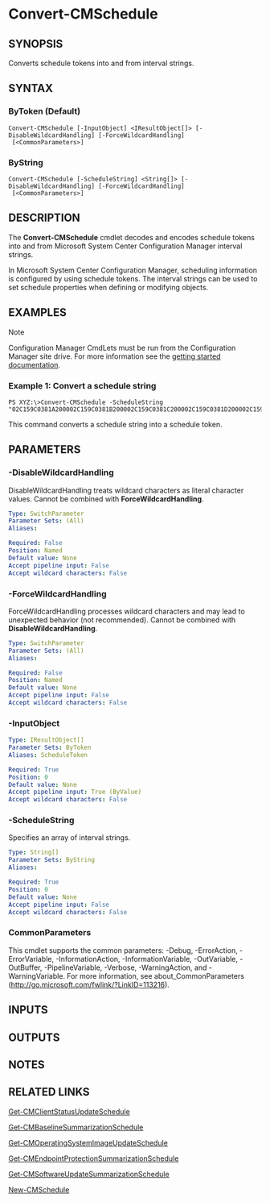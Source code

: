 ﻿---
external help file: AdminUI.PS.Common.dll-Help.xml
ms.assetid: 8D8F8DC3-4AC4-417A-BA50-30E81D02EE6E
online version: https://go.microsoft.com/fwlink/?linkid=833868
schema: 2.0.0
---

# Convert-CMSchedule

## SYNOPSIS
Converts schedule tokens into and from interval strings.

## SYNTAX

### ByToken (Default)
```
Convert-CMSchedule [-InputObject] <IResultObject[]> [-DisableWildcardHandling] [-ForceWildcardHandling]
 [<CommonParameters>]
```

### ByString
```
Convert-CMSchedule [-ScheduleString] <String[]> [-DisableWildcardHandling] [-ForceWildcardHandling]
 [<CommonParameters>]
```

## DESCRIPTION
The **Convert-CMSchedule** cmdlet decodes and encodes schedule tokens into and from Microsoft System Center Configuration Manager interval strings. 

In Microsoft System Center Configuration Manager, scheduling information is configured by using schedule tokens. The interval strings can be used to set schedule properties when defining or modifying objects.

## EXAMPLES

> [!NOTE]
> Configuration Manager CmdLets must be run from the Configuration Manager site drive.  For more information see the [getting started documentation](https://docs.microsoft.com/en-us/powershell/sccm/overview).


### Example 1: Convert a schedule string
```
PS XYZ:\>Convert-CMSchedule -ScheduleString "02C159C0381A200002C159C0381B200002C159C0381C200002C159C0381D200002C159C0381E2000"
```

This command converts a schedule string into a schedule token.

## PARAMETERS

### -DisableWildcardHandling
DisableWildcardHandling treats wildcard characters as literal character values. Cannot be combined with **ForceWildcardHandling**.

```yaml
Type: SwitchParameter
Parameter Sets: (All)
Aliases: 

Required: False
Position: Named
Default value: None
Accept pipeline input: False
Accept wildcard characters: False
```

### -ForceWildcardHandling
ForceWildcardHandling processes wildcard characters and may lead to unexpected behavior (not recommended). Cannot be combined with **DisableWildcardHandling**.

```yaml
Type: SwitchParameter
Parameter Sets: (All)
Aliases: 

Required: False
Position: Named
Default value: None
Accept pipeline input: False
Accept wildcard characters: False
```

### -InputObject
 

```yaml
Type: IResultObject[]
Parameter Sets: ByToken
Aliases: ScheduleToken

Required: True
Position: 0
Default value: None
Accept pipeline input: True (ByValue)
Accept wildcard characters: False
```

### -ScheduleString
Specifies an array of interval strings.

```yaml
Type: String[]
Parameter Sets: ByString
Aliases: 

Required: True
Position: 0
Default value: None
Accept pipeline input: False
Accept wildcard characters: False
```

### CommonParameters
This cmdlet supports the common parameters: -Debug, -ErrorAction, -ErrorVariable, -InformationAction, -InformationVariable, -OutVariable, -OutBuffer, -PipelineVariable, -Verbose, -WarningAction, and -WarningVariable. For more information, see about_CommonParameters (http://go.microsoft.com/fwlink/?LinkID=113216).

## INPUTS

## OUTPUTS

## NOTES

## RELATED LINKS

[Get-CMClientStatusUpdateSchedule](Get-CMClientStatusUpdateSchedule.md)

[Get-CMBaselineSummarizationSchedule](Get-CMBaselineSummarizationSchedule.md)

[Get-CMOperatingSystemImageUpdateSchedule](Get-CMOperatingSystemImageUpdateSchedule.md)

[Get-CMEndpointProtectionSummarizationSchedule](Get-CMEndpointProtectionSummarizationSchedule.md)

[Get-CMSoftwareUpdateSummarizationSchedule](Get-CMSoftwareUpdateSummarizationSchedule.md)

[New-CMSchedule](New-CMSchedule.md)



